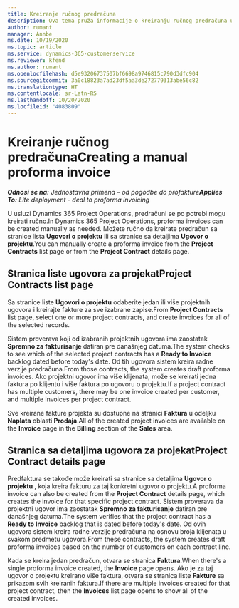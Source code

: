 ```yaml
---
title: Kreiranje ručnog predračuna
description: Ova tema pruža informacije o kreiranju ručnog predračuna u usluzi Project Operations.
author: rumant
manager: Annbe
ms.date: 10/19/2020
ms.topic: article
ms.service: dynamics-365-customerservice
ms.reviewer: kfend
ms.author: rumant
ms.openlocfilehash: d5e93206737507bf6698a9746815c790d3dfc904
ms.sourcegitcommit: 3a0c18823a7ad23df5aa3de272779313abe56c82
ms.translationtype: HT
ms.contentlocale: sr-Latn-RS
ms.lasthandoff: 10/20/2020
ms.locfileid: "4083809"
---
```

# <a name="creating-a-manual-proforma-invoice"></a><span data-ttu-id="6531a-103">Kreiranje ručnog predračuna</span><span class="sxs-lookup"><span data-stu-id="6531a-103">Creating a manual proforma invoice</span></span>

<span data-ttu-id="6531a-104">_**Odnosi se na:** Jednostavna primena – od pogodbe do profakture_</span><span class="sxs-lookup"><span data-stu-id="6531a-104">_**Applies To:** Lite deployment - deal to proforma invoicing_</span></span>

<span data-ttu-id="6531a-105">U usluzi Dynamics 365 Project Operations, predračuni se po potrebi mogu kreirati ručno.</span><span class="sxs-lookup"><span data-stu-id="6531a-105">In Dynamics 365 Project Operations, proforma invoices can be created manually as needed.</span></span> <span data-ttu-id="6531a-106">Možete ručno da kreirate predračun sa stranice lista **Ugovori o projektu** ili sa stranice sa detaljima **Ugovor o projektu**.</span><span class="sxs-lookup"><span data-stu-id="6531a-106">You can manually create a proforma invoice from the **Project Contracts** list page or from the **Project Contract** details page.</span></span>

##  <a name="project-contracts-list-page"></a><span data-ttu-id="6531a-107">Stranica liste ugovora za projekat</span><span class="sxs-lookup"><span data-stu-id="6531a-107">Project Contracts list page</span></span>

<span data-ttu-id="6531a-108">Sa stranice liste **Ugovori o projektu** odaberite jedan ili više projektnih ugovora i kreirajte fakture za sve izabrane zapise.</span><span class="sxs-lookup"><span data-stu-id="6531a-108">From **Project Contracts** list page, select one or more project contracts, and create invoices for all of the selected records.</span></span>

<span data-ttu-id="6531a-109">Sistem proverava koji od izabranih projektnih ugovora ima zaostatak **Spremno za fakturisanje** datiran pre današnjeg datuma.</span><span class="sxs-lookup"><span data-stu-id="6531a-109">The system checks to see which of the selected project contracts has a **Ready to Invoice** backlog  dated before today's date.</span></span> <span data-ttu-id="6531a-110">Od tih ugovora sistem kreira radne verzije predračuna.</span><span class="sxs-lookup"><span data-stu-id="6531a-110">From those contracts, the system creates draft proforma invoices.</span></span> <span data-ttu-id="6531a-111">Ako projektni ugovor ima više klijenata, može se kreirati jedna faktura po klijentu i više faktura po ugovoru o projektu.</span><span class="sxs-lookup"><span data-stu-id="6531a-111">If a project contract has multiple customers, there may be one invoice created per customer, and multiple invoices per project contract.</span></span>

<span data-ttu-id="6531a-112">Sve kreirane fakture projekta su dostupne na stranici **Faktura** u odeljku **Naplata** oblasti **Prodaja**.</span><span class="sxs-lookup"><span data-stu-id="6531a-112">All of the created project invoices are available on the **Invoice** page in the **Billing** section of the **Sales** area.</span></span>

## <a name="project-contract-details-page"></a><span data-ttu-id="6531a-113">Stranica sa detaljima ugovora za projekat</span><span class="sxs-lookup"><span data-stu-id="6531a-113">Project Contract details page</span></span>

<span data-ttu-id="6531a-114">Predfaktura se takođe može kreirati sa stranice sa detaljima **Ugovor o projektu** , koja kreira fakturu za taj konkretni ugovor o projektu.</span><span class="sxs-lookup"><span data-stu-id="6531a-114">A proforma invoice can also be created from the **Project Contract** details page, which creates the invoice for that specific project contract.</span></span> <span data-ttu-id="6531a-115">Sistem proverava da projektni ugovor ima zaostatak **Spremno za fakturisanje** datiran pre današnjeg datuma.</span><span class="sxs-lookup"><span data-stu-id="6531a-115">The system verifies that the project contract has a **Ready to Invoice** backlog that is dated before today's date.</span></span> <span data-ttu-id="6531a-116">Od ovih ugovora sistem kreira radne verzije predračuna na osnovu broja klijenata u svakom predmetu ugovora.</span><span class="sxs-lookup"><span data-stu-id="6531a-116">From these contracts, the system creates draft proforma invoices based on the number of customers on each contract line.</span></span>

<span data-ttu-id="6531a-117">Kada se kreira jedan predračun, otvara se stranica **Faktura**.</span><span class="sxs-lookup"><span data-stu-id="6531a-117">When there's a single proforma invoice created, the **Invoice** page opens.</span></span> <span data-ttu-id="6531a-118">Ako je za taj ugovor o projektu kreirano više faktura, otvara se stranica liste **Fakture** sa prikazom svih kreiranih faktura.</span><span class="sxs-lookup"><span data-stu-id="6531a-118">If there are multiple invoices created for that project contract, then the **Invoices** list page opens to show all of the created invoices.</span></span>
